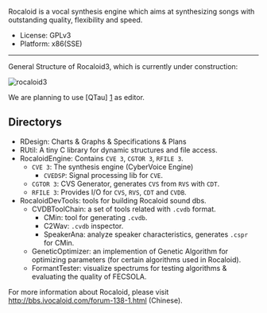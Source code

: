 Rocaloid is a vocal synthesis engine which aims at synthesizing songs with outstanding quality, flexibility and speed.

* License: GPLv3
* Platform: x86(SSE)


---

General Structure of Rocaloid3, which is currently under construction:

![rocaloid3](https://f.cloud.github.com/assets/4531595/1055721/2b3f15a0-1144-11e3-8395-dd49d691c911.png)

We are planning to use [QTau] [1] as editor.

Directorys
---

* RDesign: Charts & Graphs & Specifications & Plans
* RUtil: A tiny C library for dynamic structures and file access.
* RocaloidEngine: Contains `CVE 3`, `CGTOR 3`, `RFILE 3`.
	* `CVE 3`: The synthesis engine (CyberVoice Engine)
		* `CVEDSP`: Signal processing lib for `CVE`.
	* `CGTOR 3`: CVS Generator, generates `CVS` from `RVS` with `CDT`.
	* `RFILE 3`: Provides I/O for `CVS`, `RVS`, `CDT` and `CVDB`.
* RocaloidDevTools: tools for building Rocaloid sound dbs.
	* CVDBToolChain: a set of tools related with `.cvdb` format.
		* CMin: tool for generating `.cvdb`.
		* C2Wav: `.cvdb` inspector.
		* SpeakerAna: analyze speaker characteristics, generates `.cspr` for CMin.
	* GeneticOptimizer: an implemention of Genetic Algorithm for optimizing parameters (for certain algorithms used in Rocaloid).
	* FormantTester: visualize spectrums for testing algorithms & evaluating the quality of FECSOLA.

For more information about Rocaloid, please visit http://bbs.ivocaloid.com/forum-138-1.html (Chinese).


 [1]: https://github.com/qtau-devgroup/editor "QTau"
